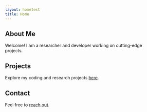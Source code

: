 ```yaml
---
layout: hometest
title: Home
---
```


<section>
   <h2>About Me</h2>
   <p>Welcome! I am a researcher and developer working on cutting-edge projects.</p>
</section>

<section>
   <h2>Projects</h2>
   <p>Explore my coding and research projects <a href="/projects/">here</a>.</p>
</section>

<section>
   <h2>Contact</h2>
   <p>Feel free to <a href="/contact/">reach out</a>.</p>
</section>